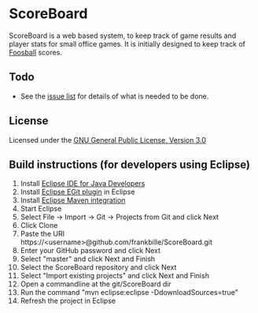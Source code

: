 ScoreBoard
==========

ScoreBoard is a web based system, to keep track of game results and player stats for small office games. It is initially designed to keep track of [Foosball][foosball] scores.

Todo
----
* See the [issue list][issues] for details of what is needed to be done.

License
-------

Licensed under the [GNU General Public License, Version 3.0][license]


Build instructions (for developers using Eclipse)
-------------------------------------------------

1. Install [Eclipse IDE for Java Developers][eclipse]
2. Install [Eclipse EGit plugin][egit] in Eclipse
3. Install [Eclipse Maven integration][maven]
5. Start Eclipse
6. Select File -> Import -> Git -> Projects from Git and click Next
7. Click Clone
8. Paste the URI https://\<username\>@github.com/frankbille/ScoreBoard.git
9. Enter your GitHub password and click Next
10. Select "master" and click Next and Finish
11. Select the ScoreBoard repository and click Next
12. Select "Import existing projects" and click Next and Finish
13. Open a commandline at the git/ScoreBoard dir
14. Run the command "mvn eclipse:eclipse -DdownloadSources=true"
15. Refresh the project in Eclipse

[foosball]: http://en.wikipedia.org/wiki/Table_football
[ranking]: https://github.com/frankbille/ScoreBoard/issues/2
[nplusone]: https://github.com/frankbille/ScoreBoard/issues/4
[eclipse]: http://www.eclipse.org/downloads/
[egit]: http://eclipse.org/egit/download/
[maven]: http://www.eclipse.org/m2e/
[issues]: https://github.com/frankbille/ScoreBoard/issues
[license]: http://www.gnu.org/licenses/gpl.html
